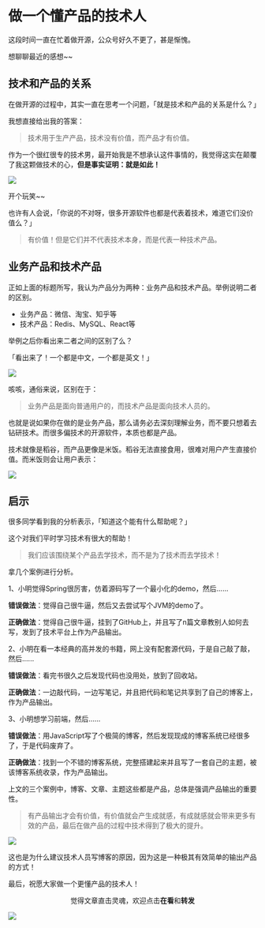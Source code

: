 # 做一个懂产品的技术人

这段时间一直在忙着做开源，公众号好久不更了，甚是惭愧。

想聊聊最近的感想~~

## 技术和产品的关系

在做开源的过程中，其实一直在思考一个问题，「就是技术和产品的关系是什么？」

我想直接给出我的答案：

> 技术用于生产产品，技术没有价值，而产品才有价值。

作为一个很红很专的技术男，最开始我是不想承认这件事情的，我觉得这实在颠覆了我这颗做技术的心，**但是事实证明：就是如此！**

![](http://qiniu.mdnice.com/8dac9f50e0c5cb0d7152d26c321fdf6c.png)

开个玩笑~~

也许有人会说，「你说的不对呀，很多开源软件也都是代表着技术，难道它们没价值么？」

> 有价值！但是它们并不代表技术本身，而是代表一种技术产品。

## 业务产品和技术产品

正如上面的标题所写，我认为产品分为两种：业务产品和技术产品。举例说明二者的区别。

- 业务产品：微信、淘宝、知乎等
- 技术产品：Redis、MySQL、React等

举例之后你看出来二者之间的区别了么？

「看出来了！一个都是中文，一个都是英文！」

![](http://qiniu.mdnice.com/dabccd91b5c03a349016cdede7ced296.png)

咳咳，通俗来说，区别在于：

> 业务产品是面向普通用户的，而技术产品是面向技术人员的。

也就是说如果你在做的是业务产品，那么请务必去深刻理解业务，而不要只想着去钻研技术。而很多偏技术的开源软件，本质也都是产品。

技术就像是稻谷，而产品更像是米饭。稻谷无法直接食用，很难对用户产生直接价值。而米饭则会让用户表示：

![](http://qiniu.mdnice.com/d7424627e0838b1f98b32738b1015c20.png)

## 启示

很多同学看到我的分析表示，「知道这个能有什么帮助呢？」

这个对我们平时学习技术有很大的帮助！

> 我们应该围绕某个产品去学技术，而不是为了技术而去学技术！

拿几个案例进行分析。

1、小明觉得Spring很厉害，仿着源码写了一个最小化的demo，然后......

**错误做法**：觉得自己很牛逼，然后又去尝试写个JVM的demo了。

**正确做法**：觉得自己很牛逼，挂到了GitHub上，并且写了n篇文章教别人如何去写，发到了技术平台上作为产品输出。

2、小明在看一本经典的高并发的书籍，网上没有配套源代码，于是自己敲了敲，然后......

**错误做法**：看完书很久之后发现代码也没用处，放到了回收站。

**正确做法**：一边敲代码，一边写笔记，并且把代码和笔记共享到了自己的博客上，作为产品输出。

3、小明想学习前端，然后......

**错误做法**：用JavaScript写了个极简的博客，然后发现现成的博客系统已经很多了，于是代码废弃了。

**正确做法**：找到一个不错的博客系统，完整搭建起来并且写了一套自己的主题，被该博客系统收录，作为产品输出。

上文的三个案例中，博客、文章、主题这些都是产品，总体是强调产品输出的重要性。

> 有产品输出才会有价值，有价值就会产生成就感，有成就感就会带来更多有效的产品，最后在做产品的过程中技术得到了极大的提升。

![](http://qiniu.mdnice.com/f92d88425ef700dedbf5065ab1cb9906.png)

这也是为什么建议技术人员写博客的原因，因为这是一种极其有效简单的输出产品的方式！

最后，祝愿大家做一个更懂产品的技术人！

<span style="display:block;text-align:center;">觉得文章直击灵魂，欢迎点击<strong>在看</strong>和<strong>转发</strong></span>

![](http://draw-wechat.oss-cn-hangzhou.aliyuncs.com/%E4%BA%8C%E7%BB%B4%E7%A0%81_20190823124950.gif)











